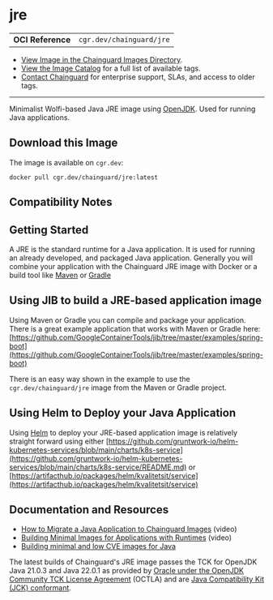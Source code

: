 <!--monopod:start-->
# jre
| | |
| - | - |
| **OCI Reference** | `cgr.dev/chainguard/jre` |


* [View Image in the Chainguard Images Directory](https://images.chainguard.dev/directory/image/jre/overview).
* [View the Image Catalog](https://console.chainguard.dev/images/catalog) for a full list of available tags.
* [Contact Chainguard](https://www.chainguard.dev/chainguard-images) for enterprise support, SLAs, and access to older tags.

---
<!--monopod:end-->

<!--overview:start-->
Minimalist Wolfi-based Java JRE image using [OpenJDK](https://openjdk.org/projects/jdk/). Used for running Java applications.
<!--overview:end-->

<!--getting:start-->
## Download this Image
The image is available on `cgr.dev`:

```
docker pull cgr.dev/chainguard/jre:latest
```
<!--getting:end-->

<!--body:start-->
## Compatibility Notes

## Getting Started

A JRE is the standard runtime for a Java application. It is used for running an already developed, and packaged Java application. Generally you will combine your application with the Chainguard JRE image with Docker or a build tool like [Maven](https://apache.maven.org) or [Gradle](https://gradle.org/)

## Using JIB to build a JRE-based application image

Using Maven or Gradle you can compile and package your application. There is a great example application that works with Maven or Gradle here: [https://github.com/GoogleContainerTools/jib/tree/master/examples/spring-boot](https://github.com/GoogleContainerTools/jib/tree/master/examples/spring-boot)

There is an easy way shown in the example to use the `cgr.dev/chainguard/jre` image from the Maven or Gradle project.

## Using Helm to Deploy your Java Application

Using [Helm](https://helm.sh/) to deploy your JRE-based application image is relatively straight forward using either [https://github.com/gruntwork-io/helm-kubernetes-services/blob/main/charts/k8s-service](https://github.com/gruntwork-io/helm-kubernetes-services/blob/main/charts/k8s-service/README.md) or [https://artifacthub.io/packages/helm/kvalitetsit/service](https://artifacthub.io/packages/helm/kvalitetsit/service)

## Documentation and Resources

- [How to Migrate a Java Application to Chainguard Images](https://edu.chainguard.dev/chainguard/chainguard-images/videos/java-images/) (video)
- [Building Minimal Images for Applications with Runtimes](https://edu.chainguard.dev/chainguard/chainguard-images/videos/minimal-runtime-images/) (video)
- [Building minimal and low CVE images for Java](https://www.chainguard.dev/unchained/building-minimal-and-low-cve-images-for-java)

The latest builds of Chainguard's JRE image passes the TCK for OpenJDK Java 21.0.3 and Java 22.0.1 as provided by [Oracle under the OpenJDK Community TCK License Agreement](https://openjdk.org/groups/conformance/JckAccess/index.html) (OCTLA) and are [Java Compatibility Kit (JCK) conformant](https://www.chainguard.dev/unchained/chainguards-openjdk-java-images-are-now-jck-conformant).
<!--body:end-->
